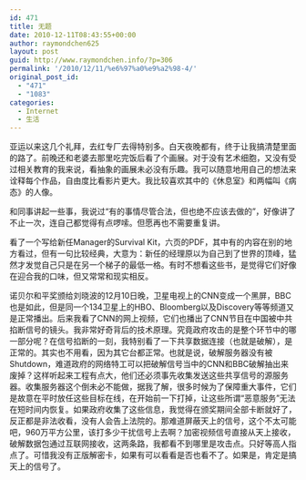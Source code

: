 ```yaml
---
id: 471
title: 无题
date: 2010-12-11T08:43:55+00:00
author: raymondchen625
layout: post
guid: http://www.raymondchen.info/?p=306
permalink: '/2010/12/11/%e6%97%a0%e9%a2%98-4/'
original_post_id:
  - "471"
  - "1083"
categories:
  - Internet
  - 生活
---
```

亚运以来这几个礼拜，去红专厂去得特别多。白天夜晚都有，终于让我搞清楚里面的路了。前晚还和老婆去那里吃完饭后看了个画展。对于没有艺术细胞，又没有受过相关教育的我来说，看抽象的画展未必没有乐趣。我可以随意地用自己的想法来诠释每个作品，自由度比看影片更大。我比较喜欢其中的《休息室》和两幅叫《病态》的人像。

和同事讲起一些事，我说过“有的事情尽管合法，但也绝不应该去做的”，好像讲了不止一次，连自己都觉得有点啰嗦。但愿再也不需要重复讲。

看了一个写给新任Manager的Survival Kit，六页的PDF，其中有的内容在别的地方看过，但有一句比较经典，大意为：新任的经理原以为自己到了世界的顶峰，猛然才发觉自己只是在另一个梯子的最低一格。有时不想看这些书，是觉得它们好像在迎合我的口味，但又常常和现实相反。

诺贝尔和平奖颁给刘晓波的12月10日晚，卫星电视上的CNN变成一个黑屏，BBC也是如此，但是同一个134卫星上的HBO、Bloomberg以及Discovery等等频道又是正常播出。后来我看了CNN的网上视频，它们也播出了CNN节目在中国被中共掐断信号的镜头。我非常好奇背后的技术原理。究竟政府攻击的是整个环节中的哪一部分呢？在信号掐断的一刻，我特别看了一下共享数据连接（也就是破解），是正常的。其实也不用看，因为其它台都正常。也就是说，破解服务器没有被Shutdown，难道政府的网络特工可以把破解信号当中的CNN和BBC破解抽出来废掉？这样听起来工程有点大，他们还必须事先收集发送这些共享信号的源服务器。收集服务器这个倒未必不能做，据我了解，很多时候为了保障重大事件，它们是故意在平时放任这些目标在线，在开始前一下打掉，让这些所谓“恶意服务”无法在短时间内恢复。如果政府收集了这些信息，我觉得在颁奖期间全部卡断就好了，反正都是非法收看，没有人会告上法院的。那难道屏蔽天上的信号，这个不太可能吧，960万平方公里，该打多少干扰信号上去啊？加密视频信号直接从天上接收，破解数据包通过互联网接收，这两条路，我都看不到哪里是攻击点。只好等高人指点了。可惜我没有正版解密卡，如果有可以看看是否也看不了。如果是，肯定是搞天上的信号了。